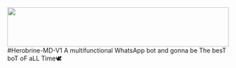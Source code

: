 <img src="https://i.imgur.com/dBaSKWF.gif" height="90" width="100%"> 
#Herobrine-MD-V1
A multifunctional WhatsApp bot and gonna be The besT boT oF aLL Time🕊️
